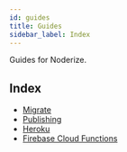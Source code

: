 ```yaml
---
id: guides
title: Guides
sidebar_label: Index
---
```


Guides for Noderize.

## Index

* [Migrate](guides-migrate.md)
* [Publishing](guides-publishing.md)
* [Heroku](guides-heroku.md)
* [Firebase Cloud Functions](guides-firebase-functions.md)
